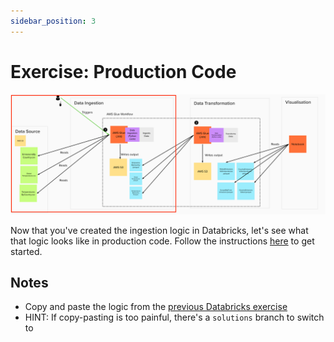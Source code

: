```yaml
---
sidebar_position: 3
---
```

# Exercise: Production Code
![project-structure-ingestion-navi.png](./assets/project-structure-ingestion-navi.png)

Now that you've created the ingestion logic in Databricks, let's see what that logic looks like in production code. Follow the instructions [here](https://github.com/data-derp/exercise-co2-vs-temperature-production-code#quickstart) to get started.

## Notes
* Copy and paste the logic from the [previous Databricks exercise](https://github.com/data-derp/exercise-co2-vs-temperature-databricks#data-ingestion)
* HINT: If copy-pasting is too painful, there's a `solutions` branch to switch to